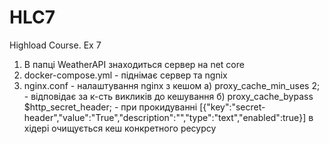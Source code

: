 # HLC7
Highload Course. Ex 7

1. В папці WeatherAPI знаходиться сервер на net core
2. docker-compose.yml - піднімає сервер та ngnix
3. nginx.conf -  налаштування nginx з кешом
 а) proxy_cache_min_uses 2; - відповідає за к-сть викликів до кешування
 б) proxy_cache_bypass $http_secret_header; - при прокидуванні [{"key":"secret-header","value":"True","description":"","type":"text","enabled":true}] в хідері очищується кеш конкретного ресурсу

